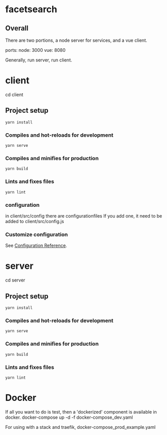 # facetsearch

## Overall
There are two portions, a node server for services, and a vue client.

ports:
node: 3000
vue: 8080

Generally,
run server,
run client.

# client
cd client
## Project setup
```
yarn install
```

### Compiles and hot-reloads for development
```
yarn serve
```

### Compiles and minifies for production
```
yarn build
```

### Lints and fixes files
```
yarn lint
```

### configuration
in client/src/config there are configurationfiles
If you add one, it need to be added to client/src/config.js


### Customize configuration
See [Configuration Reference](https://cli.vuejs.org/config/).

# server
cd server
## Project setup
```
yarn install
```

### Compiles and hot-reloads for development
```
yarn serve
```

### Compiles and minifies for production
```
yarn build
```

### Lints and fixes files
```
yarn lint
```

# Docker
If all you want to do is test, then a 'dockerized' component is available in docker.
docker-compose up -d -f docker-compose_dev.yaml

For using with a stack and traefik, docker-compose_prod_example.yaml
